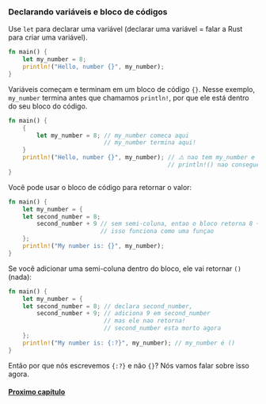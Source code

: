 ### Declarando variáveis e bloco de códigos

Use `let` para declarar uma variável (declarar uma variável = falar a Rust para criar uma variável).

```rust
fn main() {
    let my_number = 8;
    println!("Hello, number {}", my_number);
}
```

Variáveis começam e terminam em um bloco de código `{}`. Nesse exemplo, `my_number` termina antes que chamamos `println!`, por que ele está dentro do seu bloco do código.

```rust
fn main() {
    {
        let my_number = 8; // my_number comeca aqui
                           // my_number termina aqui!
    }
    println!("Hello, number {}", my_number); // ⚠️ nao tem my_number e
                                             // println!() nao consegue achar ele
}
```

Você pode usar o bloco de código para retornar o valor:

```rust
fn main() {
    let my_number = {
    let second_number = 8;
        second_number + 9 // sem semi-coluna, entao o bloco retorna 8 + 9.
                          // isso funciona como uma funçao
    };
    println!("My number is: {}", my_number);
}
```

Se você adicionar uma semi-coluna dentro do bloco, ele vai retornar `()` (nada):

```rust
fn main() {
    let my_number = {
    let second_number = 8; // declara second_number,
        second_number + 9; // adiciona 9 em second_number
                           // mas ele nao retorna!
                           // second_number esta morto agora
    };
    println!("My number is: {:?}", my_number); // my_number é ()
}
```

Então por que nós escrevemos `{:?}` e não `{}`? Nós vamos falar sobre isso agora.

#### [Proximo capítulo](https://github.com/justjapann/easy_rust_ptbr/blob/main/part1/display_debug/display_debug.md)

